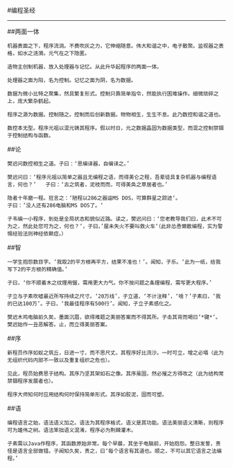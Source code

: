 #编程圣经

- - -

##两面一体

	机器表面之下，程序流淌。不费吹灰之力，它伸缩随意。伟大和谐之中，电子散聚。监视器之表格，如水之涟漪。元气在之下隐匿。

	造物主创制机器，放入处理器与记忆。从此升华起程序的两面一体。

	处理器之面为阳，名为控制。记忆之面为阴，名为数据。

	数据为微小比特之聚集，然具繁复形式。控制只靠简单指令，然能执行困难操作。细微琐碎之上，庞大繁杂鹤起。

	程序之源为数据。控制随之。控制而后创新数据。物物相生，生生不息。此乃数控和谐之道也。

	数控本无型。程序元祖以混元铸其程序。假以时日，元之数据晶固为数据类型，而混之控制禁锢于控制结构与函数。

##论

	樊迟问数控相生之道。子曰：‘思编译器，自编译之。’

	樊迟问曰：‘程序元祖以简单之器且无编程之语，而得美仑之程，吾辈徒具复杂机器与编程语言，何也？’   子曰：‘古之筑者，泥枝而而，可得美奂之草居者也。’

	隐者十年磨一程。狂言之：‘陋程以286之器运MS DOS，可算群星之踪迹‘。
	子曰：’没人还有286电脑和MS DOS了。‘

	子韦编一小程序，到处是全局状态和貌似近路。读之，樊迟问曰：‘您老教导我们曰，此术不可为之，然此处您可为之，何也？‘，子曰，’屋未失火不要叫救火车‘（此非怂恿懒散编程，实为警惕经验法则神经依赖症。）

##智

	一学生抱怨数目字。‘我取2的平方根再平方，结果不准也！’。闻知，子乐。‘此为一纸，给我写下2的平方根的精确值。’

	子曰，‘你不顺着木之纹理用锯，需用更大力气。你不按问题之条理编程，需写更大程序。’

	子立与子素吹嘘最近所写持续之尺寸。‘20万线’，子立道，‘不计注释’，‘啥？’子素曰，‘我的已达100万’。子曰，‘我最佳程序有500行’。闻知，子立子素感化之。

	樊迟木鸡电脑前久矣，墨面沉眉，欲得难题之美丽答案而不得其所。子击其背而喝曰‘*键*‘。樊迟始作一丑恶解答。止，而立得美丽答案。

##序

	新程员作序如蚁之筑丘，日进一寸，而不思尺丈。其程序好比流沙。一时可立，增之必塌（此为无组织代码内部不一致以及重复组织之危也）。

	见此，程员始费思于结构。其序乃坚其架如石之像。其序虽固，然必摧之方得改之（此为结构常禁锢程序发展者也）。

	程序大师知何时应用结构何时保持简单形式。其序如胶泥，固而可塑。

##语

	编程语言之始，语法语义加之。语法为其程序格式，语义是其功能。语法美丽语义清晰，则程序可为雄伟之树。语法笨拙语义混淆，程序必为荆棘灌木。

	子素需以Java作程序，其函数原始非常。每个早晨，其坐于电脑前，开始抱怨。整日发誓，责怪是语言全部做错。子闻知久矣，责之，曰‘每个语言有其道也。顺之，不可以其它语言之法编程。’
